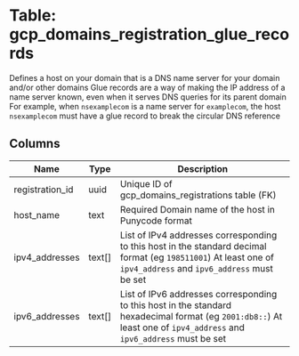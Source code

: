 
# Table: gcp_domains_registration_glue_records
Defines a host on your domain that is a DNS name server for your domain and/or other domains Glue records are a way of making the IP address of a name server known, even when it serves DNS queries for its parent domain For example, when `nsexamplecom` is a name server for `examplecom`, the host `nsexamplecom` must have a glue record to break the circular DNS reference
## Columns
| Name        | Type           | Description  |
| ------------- | ------------- | -----  |
|registration_id|uuid|Unique ID of gcp_domains_registrations table (FK)|
|host_name|text|Required Domain name of the host in Punycode format|
|ipv4_addresses|text[]|List of IPv4 addresses corresponding to this host in the standard decimal format (eg `198511001`) At least one of `ipv4_address` and `ipv6_address` must be set|
|ipv6_addresses|text[]|List of IPv6 addresses corresponding to this host in the standard hexadecimal format (eg `2001:db8::`) At least one of `ipv4_address` and `ipv6_address` must be set|
